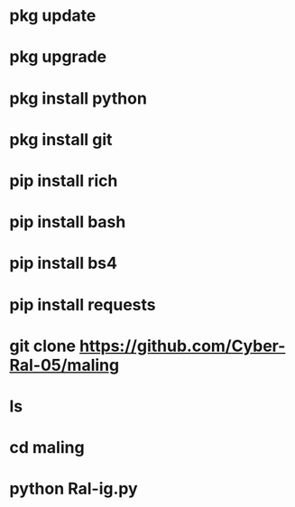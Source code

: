 # pkg update

# pkg upgrade

# pkg install python 

# pkg install git

# pip install rich

# pip install bash

# pip install bs4

# pip install requests

# git clone https://github.com/Cyber-Ral-05/maling

# ls

# cd maling

# python Ral-ig.py


